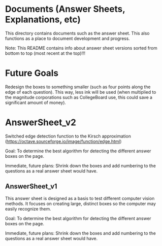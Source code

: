 # Documents (Answer Sheets, Explanations, etc)
This directory contains documents such as the answer sheet. This also functions as a place to document development and progress.

Note: This README contains info about answer sheet versions sorted from bottom to top (most recent at the top)!!!

# Future Goals
Redesign the boxes to something smaller (such as four points along the edge of each question). This way, less ink will be used (when multiplied to the magnitude corporations such as CollegeBoard use, this could save a significant amount of money).

# AnswerSheet_v2
Switched edge detection function to the Kirsch approximation (https://octave.sourceforge.io/image/function/edge.html)

Goal: To determine the best algorithm for detecting the different answer boxes on the page.

Immediate, future plans: Shrink down the boxes and add numbering to the questions as a real answer sheet would have.

## AnswerSheet_v1
This answer sheet is designed as a basis to test different computer vision methods. It focuses on creating large, distinct boxes so the computer may easily recognize them. 

Goal: To determine the best algorithm for detecting the different answer boxes on the page.

Immediate, future plans: Shrink down the boxes and add numbering to the questions as a real answer sheet would have.
